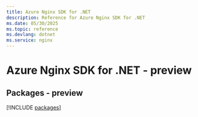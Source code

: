 ```yaml
---
title: Azure Nginx SDK for .NET
description: Reference for Azure Nginx SDK for .NET
ms.date: 05/30/2025
ms.topic: reference
ms.devlang: dotnet
ms.service: nginx
---
```

# Azure Nginx SDK for .NET - preview
## Packages - preview
[!INCLUDE [packages](nginx-index.md)]